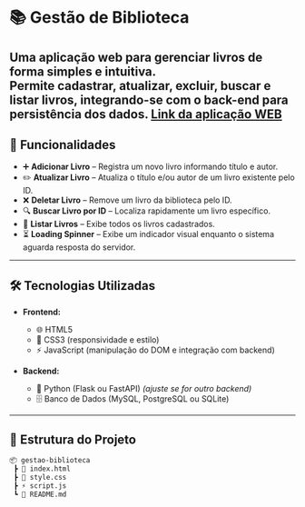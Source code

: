 

# 📚 Gestão de Biblioteca

Uma aplicação web para gerenciar livros de forma simples e intuitiva.  
Permite **cadastrar, atualizar, excluir, buscar e listar** livros, integrando-se com o back-end para persistência dos dados.
[Link da aplicação WEB](https://deleon-santos.github.io/Front-FlaskAPI/)
---

## 🚀 Funcionalidades

- ➕ **Adicionar Livro** – Registra um novo livro informando título e autor.  
- ✏️ **Atualizar Livro** – Atualiza o título e/ou autor de um livro existente pelo ID.  
- ❌ **Deletar Livro** – Remove um livro da biblioteca pelo ID.  
- 🔍 **Buscar Livro por ID** – Localiza rapidamente um livro específico.  
- 📑 **Listar Livros** – Exibe todos os livros cadastrados.  
- ⏳ **Loading Spinner** – Exibe um indicador visual enquanto o sistema aguarda resposta do servidor.  

---

## 🛠️ Tecnologias Utilizadas

- **Frontend:**
  - 🌐 HTML5
  - 🎨 CSS3 (responsividade e estilo)
  - ⚡ JavaScript (manipulação do DOM e integração com backend)

- **Backend:**
  - 🐍 Python (Flask ou FastAPI) *(ajuste se for outro backend)*
  - 🗄️ Banco de Dados (MySQL, PostgreSQL ou SQLite)

---

## 📂 Estrutura do Projeto

```bash
📦 gestao-biblioteca
 ┣ 📜 index.html     
 ┣ 🎨 style.css      
 ┣ ⚡ script.js      
 ┗ 📜 README.md      
